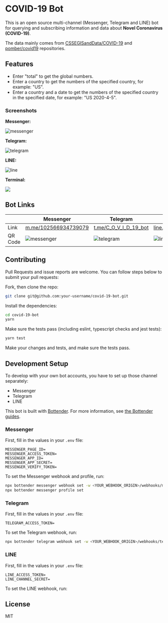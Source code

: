 # COVID-19 Bot

This is an open source multi-channel (Messenger, Telegram and LINE) bot for querying and subscribing information and data about **Novel Coronavirus (COVID-19)**.

The data mainly comes from [CSSEGISandData/COVID-19](https://github.com/CSSEGISandData/COVID-19) and [pomber/covid19](https://github.com/pomber/covid19) repositories.

## Features

- Enter "total" to get the global numbers.
- Enter a country to get the numbers of the specified country, for example: "US".
- Enter a country and a date to get the numbers of the specified country in the specified date, for example: "US 2020-4-5".

### Screenshots

**Messenger:**

![messenger](https://user-images.githubusercontent.com/3382565/78641840-61635d80-78e4-11ea-8b41-85b9fb2e84dc.png)

**Telegram:**

![telegram](https://user-images.githubusercontent.com/3382565/78641867-6b855c00-78e4-11ea-92d3-73e80855e110.png)

**LINE:**

![line](https://user-images.githubusercontent.com/3382565/78641866-6a542f00-78e4-11ea-85c5-10d461eb4374.png)

**Terminal:**

![](https://user-images.githubusercontent.com/3382565/78642816-e602ab80-78e5-11ea-8235-125a87573221.gif)

## Bot Links

|               | Messenger     | Telegram      | LINE          |
| ------------- | ------------- | ------------- | ------------- |
| Link          | [m.me/102566934739079](https://m.me/102566934739079)  | [t.me/C_O_V_I_D_19_bot](https://t.me/C_O_V_I_D_19_bot)  | [line.me/R/ti/p/%40730jstoh](https://line.me/R/ti/p/%40730jstoh) |
| QR Code       | ![messenger](https://user-images.githubusercontent.com/3382565/78421806-2a473f00-768d-11ea-8f39-67ca8ccce2b8.png) | ![telegram](https://user-images.githubusercontent.com/3382565/78421810-2c110280-768d-11ea-8011-decec90213a9.png) | ![line](https://user-images.githubusercontent.com/3382565/78421809-2b786c00-768d-11ea-8a39-7feac6f54810.png) |

## Contributing

Pull Requests and issue reports are welcome. You can follow steps below to submit your pull requests:

Fork, then clone the repo:

```sh
git clone git@github.com:your-username/covid-19-bot.git
```

Install the dependencies:

```sh
cd covid-19-bot
yarn
```

Make sure the tests pass (including eslint, typescript checks and jest tests):

```sh
yarn test
```

Make your changes and tests, and make sure the tests pass.

## Development Setup

To develop with your own bot accounts, you have to set up those channel separately:

- Messenger
- Telegram
- LINE

This bot is built with [Bottender](https://github.com/Yoctol/bottender
). For more information, see [the Bottender guides](https://bottender.js.org/docs/en/getting-started).

### Messenger

First, fill in the values in your `.env` file:

```
MESSENGER_PAGE_ID=
MESSENGER_ACCESS_TOKEN=
MESSENGER_APP_ID=
MESSENGER_APP_SECRET=
MESSENGER_VERIFY_TOKEN=
```

To set the Messenger webhook and profile, run:

```sh
npx bottender messenger webhook set -w <YOUR_WEBHOOK_ORIGIN>/webhooks/messenger
npx bottender messenger profile set
```

### Telegram

First, fill in the values in your `.env` file:

```
TELEGRAM_ACCESS_TOKEN=
```

To set the Telegram webhook, run:

```sh
npx bottender telegram webhook set -w <YOUR_WEBHOOK_ORIGIN>/webhooks/telegram
```

### LINE

First, fill in the values in your `.env` file:

```
LINE_ACCESS_TOKEN=
LINE_CHANNEL_SECRET=
```

To set the LINE webhook, run:

## License

MIT